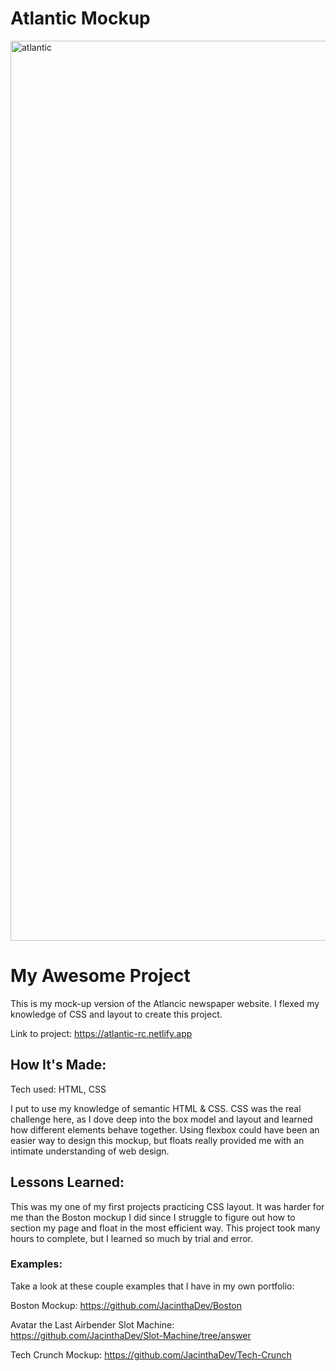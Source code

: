 # Atlantic Mockup

<img width="1440" alt="atlantic" src="https://github.com/JacinthaDev/Atlantic/assets/129231721/220d97e0-0fb3-41bc-8da5-9dba8080adc9">


# My Awesome Project
This is my mock-up version of the Atlancic newspaper website. I flexed my knowledge of CSS and layout to create this project.

Link to project: https://atlantic-rc.netlify.app

## How It's Made:
Tech used: HTML, CSS

I put to use my knowledge of semantic HTML & CSS. CSS was the real challenge here, as I dove deep into the box model and layout and learned how different elements behave together. Using flexbox could have been an easier way to design this mockup, but floats really provided me with an intimate understanding of web design.

## Lessons Learned:
This was my one of my first projects practicing CSS layout. It was harder for me than the Boston mockup I did since I struggle to figure out how to section my page and float in the most efficient way. This project took many hours to complete, but I learned so much by trial and error.

### Examples:
Take a look at these couple examples that I have in my own portfolio:

Boston Mockup: https://github.com/JacinthaDev/Boston

Avatar the Last Airbender Slot Machine: https://github.com/JacinthaDev/Slot-Machine/tree/answer

Tech Crunch Mockup: https://github.com/JacinthaDev/Tech-Crunch


